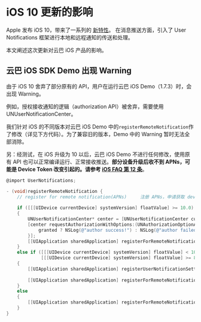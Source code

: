 # iOS 10 更新的影响

Apple 发布 iOS 10，带来了一系列的 [新特性](https://developer.apple.com/library/content/releasenotes/General/WhatsNewIniOS/Articles/iOS10.html)。
在消息推送方面，引入了 User Notifications 框架进行本地和远程通知的传送和处理。

本文阐述这次更新对云巴 iOS 产品的影响。

## 云巴 iOS SDK Demo 出现 Warning

由于 iOS 10 舍弃了部分原有的 API，用户在运行云巴 iOS Demo（1.7.3）时，会出现 Warning。

例如，授权接收通知的逻辑（authorization API）被舍弃，需要使用 UNUserNotificationCenter。

我们针对 iOS 的不同版本对云巴 iOS Demo 中的`registerRemoteNotification`作了修改（详见下方代码）。为了兼容旧的版本，Demo 中的 Warning 暂时无法全部消除。

另：经测试，在 iOS 升级为 10 以后，云巴 iOS Demo 不进行任何修改，使用原有 API 也可以正常编译运行、正常接收推送。**部分设备升级后收不到 APNs，可能是 Device Token 改变引起的。请参考 [iOS FAQ 第 12 条](https://yunba.io/docs/ios_faq#12)**。

```objective-c
@import UserNotifications;
```


```objective-c
- (void)registerRemoteNotification {
    // register for remote notification(APNs)     注册 APNs，申请获取 device token
    
    if ([[[UIDevice currentDevice] systemVersion] floatValue] >= 10.0) 
    {
        UNUserNotificationCenter* center = [UNUserNotificationCenter currentNotificationCenter];
        [center requestAuthorizationWithOptions:(UNAuthorizationOptionAlert + UNAuthorizationOptionSound + UNAuthorizationOptionBadge) completionHandler:^(BOOL granted, NSError * _Nullable error) {
            granted ? NSLog(@"author success!") : NSLog(@"author failed!");
        }];
        [[UIApplication sharedApplication] registerForRemoteNotifications];
    }
    else if ([[[UIDevice currentDevice] systemVersion] floatValue] < 10.0 &&
             [[[UIDevice currentDevice] systemVersion] floatValue] >= 8.0)
    {
        [[UIApplication sharedApplication] registerUserNotificationSettings:[UIUserNotificationSettings
                                                                             settingsForTypes:(UIUserNotificationTypeSound | UIUserNotificationTypeAlert | UIUserNotificationTypeBadge) categories:nil]];
        [[UIApplication sharedApplication] registerForRemoteNotifications];
    }
    else
    {
        [[UIApplication sharedApplication] registerForRemoteNotificationTypes:(UIRemoteNotificationTypeBadge | UIRemoteNotificationTypeSound | UIRemoteNotificationTypeAlert)];
    }
}
```
